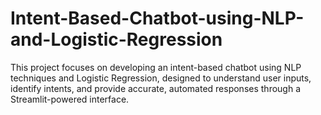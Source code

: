 # Intent-Based-Chatbot-using-NLP-and-Logistic-Regression
This project focuses on developing an intent-based chatbot using NLP techniques and Logistic Regression, designed to understand user inputs, identify intents, and provide accurate, automated responses through a Streamlit-powered interface.
